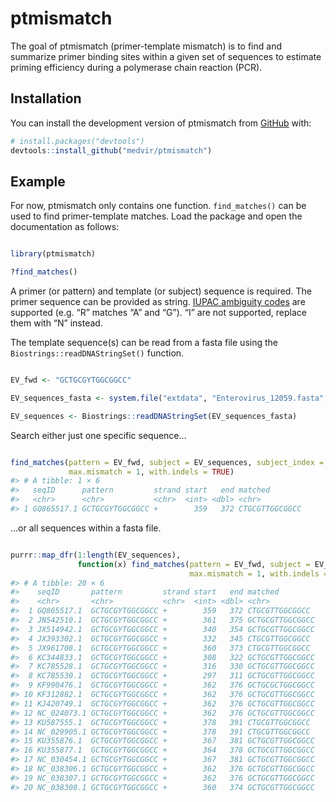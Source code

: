 
<!-- README.md is generated from README.Rmd. Please edit that file -->

# ptmismatch

<!-- badges: start -->
<!-- badges: end -->

The goal of ptmismatch (primer-template mismatch) is to find and
summarize primer binding sites within a given set of sequences to
estimate priming efficiency during a polymerase chain reaction (PCR).

## Installation

You can install the development version of ptmismatch from
[GitHub](https://github.com/) with:

``` r
# install.packages("devtools")
devtools::install_github("medvir/ptmismatch")
```

## Example

For now, ptmismatch only contains one function. `find_matches()` can be
used to find primer-template matches. Load the package and open the
documentation as follows:

``` r

library(ptmismatch)

?find_matches()
```

A primer (or pattern) and template (or subject) sequence is required.
The primer sequence can be provided as string. [IUPAC ambiguity
codes](https://www.bioinformatics.org/sms/iupac.html) are supported
(e.g. “R” matches “A” and “G”). “I” are not supported, replace them with
“N” instead.

The template sequence(s) can be read from a fasta file using the
`Biostrings::readDNAStringSet()` function.

``` r

EV_fwd <- "GCTGCGYTGGCGGCC"

EV_sequences_fasta <- system.file("extdata", "Enterovirus_12059.fasta", package="ptmismatch")

EV_sequences <- Biostrings::readDNAStringSet(EV_sequences_fasta)
```

Search either just one specific sequence…

``` r

find_matches(pattern = EV_fwd, subject = EV_sequences, subject_index = 1,
             max.mismatch = 1, with.indels = TRUE)
#> # A tibble: 1 × 6
#>   seqID      pattern         strand start   end matched       
#>   <chr>      <chr>           <chr>  <int> <dbl> <chr>         
#> 1 GQ865517.1 GCTGCGYTGGCGGCC +        359   372 CTGCGTTGGCGGCC
```

…or all sequences within a fasta file.

``` r

purrr::map_dfr(1:length(EV_sequences),
               function(x) find_matches(pattern = EV_fwd, subject = EV_sequences, subject_index = x,
                                        max.mismatch = 1, with.indels = TRUE))
#> # A tibble: 20 × 6
#>    seqID       pattern         strand start   end matched        
#>    <chr>       <chr>           <chr>  <int> <dbl> <chr>          
#>  1 GQ865517.1  GCTGCGYTGGCGGCC +        359   372 CTGCGTTGGCGGCC 
#>  2 JN542510.1  GCTGCGYTGGCGGCC +        361   375 GCTGCGTTGGCGGCC
#>  3 JX514942.1  GCTGCGYTGGCGGCC +        340   354 GCTGCGTTGGCGGCC
#>  4 JX393302.1  GCTGCGYTGGCGGCC +        332   345 CTGCGTTGGCGGCC 
#>  5 JX961708.1  GCTGCGYTGGCGGCC +        360   373 CTGCGTTGGCGGCC 
#>  6 KC344833.1  GCTGCGYTGGCGGCC +        308   322 GCTGCGTTGGCGGCC
#>  7 KC785528.1  GCTGCGYTGGCGGCC +        316   330 GCTGCGTTGGCGGCC
#>  8 KC785530.1  GCTGCGYTGGCGGCC +        297   311 GCTGCGTTGGCGGCC
#>  9 KF990476.1  GCTGCGYTGGCGGCC +        362   376 GCTGCGCTGGCGGCC
#> 10 KF312882.1  GCTGCGYTGGCGGCC +        362   376 GCTGCGTTGGCGGCC
#> 11 KJ420749.1  GCTGCGYTGGCGGCC +        362   376 GCTGCGTTGGCGGCC
#> 12 NC_024073.1 GCTGCGYTGGCGGCC +        362   376 GCTGCGTTGGCGGCC
#> 13 KU587555.1  GCTGCGYTGGCGGCC +        378   391 CTGCGTTGGCGGCC 
#> 14 NC_029905.1 GCTGCGYTGGCGGCC +        378   391 CTGCGTTGGCGGCC 
#> 15 KU355876.1  GCTGCGYTGGCGGCC +        367   381 GCTGCGTTGGCGGCC
#> 16 KU355877.1  GCTGCGYTGGCGGCC +        364   378 GCTGCGTTGGCGGCC
#> 17 NC_030454.1 GCTGCGYTGGCGGCC +        367   381 GCTGCGTTGGCGGCC
#> 18 NC_038306.1 GCTGCGYTGGCGGCC +        362   376 GCTGCGTTGGCGGCC
#> 19 NC_038307.1 GCTGCGYTGGCGGCC +        362   376 GCTGCGTTGGCGGCC
#> 20 NC_038308.1 GCTGCGYTGGCGGCC +        360   374 GCTGCGTTGGCGGCC
```
